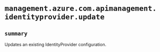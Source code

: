 # `management.azure.com.apimanagement.identityprovider.update`

## `summary`
Updates an existing IdentityProvider configuration.


